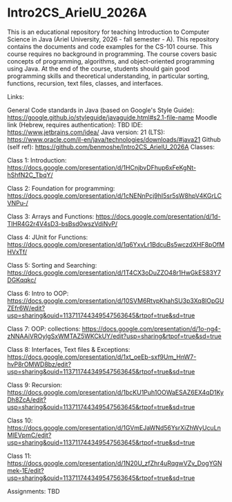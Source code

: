 # Intro2CS_ArielU_2026A
This is an educational repository for teaching Introduction to Computer Science in Java (Ariel University, 2026 - fall semester - A). This repository contains the documents and code examples for the CS-101 course. This course requires no background in programming. The course covers basic concepts of programming, algorithms, and object-oriented programming using Java. At the end of the course, students should gain good programming skills and theoretical understanding, in particular sorting, functions, recursion, text files, classes, and interfaces.

Links:

General Code standards in Java (based on Google's Style Guide): https://google.github.io/styleguide/javaguide.html#s2.1-file-name
Moodle link (Hebrew, requires authentication): TBD
IDE: https://www.jetbrains.com/idea/
Java version: 21 (LTS): https://www.oracle.com/il-en/java/technologies/downloads/#java21
Github (self ref): https://github.com/benmoshe/Intro2CS_ArielU_2026A
Classes:

Class 1: Introduction: https://docs.google.com/presentation/d/1HCnjbvDFhup6xFeKgNt-hShfN2C_TbqY/

Class 2: Foundation for programming: https://docs.google.com/presentation/d/1cNENnPcj9hI5sr5sW8hpV4KGrLCVNPu-/

Class 3: Arrays and Functions: https://docs.google.com/presentation/d/1d-TIHR4G2r4V4sD3-bsBsd0wszVdiNvP/

Class 4: JUnit for Functions: https://docs.google.com/presentation/d/1q6YxvLr1BdcuBs5wczdXHF8pOfMHVxTf/

Class 5: Sorting and Searching: https://docs.google.com/presentation/d/1T4CX3oDuZZO48r1HwGkES83Y7DGKqqkc/

Class 6: Intro to OOP: https://docs.google.com/presentation/d/10SVM6RtvpKhahSU3p3Xq8lOpGUZEfr6W/edit?usp=sharing&ouid=113711744349547563645&rtpof=true&sd=true

Class 7: OOP: collections: https://docs.google.com/presentation/d/1o-ng4-zNNAAiVROylgSxWMTAZ5WKCkUY/edit?usp=sharing&rtpof=true&sd=true

Class 8: Interfaces, Text files & Exceptions: https://docs.google.com/presentation/d/1xt_oeEb-sxf9Um_HnW7-hvP8rOMWD8bz/edit?usp=sharing&ouid=113711744349547563645&rtpof=true&sd=true

Class 9: Recursion: https://docs.google.com/presentation/d/1bcKU1Puh1OOWaESAZ6EX4qD1KyDh8ZcA/edit?usp=sharing&ouid=113711744349547563645&rtpof=true&sd=true

Class 10: https://docs.google.com/presentation/d/1GVmEJaWNd56YsrXiZhWyUcuLnMlEVpmC/edit?usp=sharing&ouid=113711744349547563645&rtpof=true&sd=true

Class 11: https://docs.google.com/presentation/d/1N20U_zfZhr4uRqgwVZv_DogYGNmek-1E/edit?usp=sharing&ouid=113711744349547563645&rtpof=true&sd=true

Assignments:
TBD

